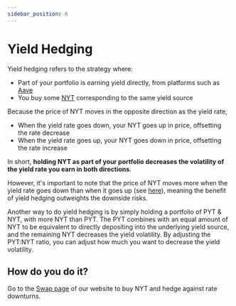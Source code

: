 ```yaml
---
sidebar_position: 6
---
```


# Yield Hedging

Yield hedging refers to the strategy where:

- Part of your portfolio is earning yield directly, from platforms such as [Aave](https://aave.com)
- You buy some [NYT](./nyt) corresponding to the same yield source

Because the price of NYT moves in the opposite direction as the yield rate,

- When the yield rate goes down, your NYT goes up in price, offsetting the rate decrease
- When the yield rate goes up, your NYT goes down in price, offsetting the rate increase

In short, **holding NYT as part of your portfolio decreases the volatility of the yield rate you earn in both directions**.

However, it's important to note that the price of NYT moves more when the yield rate goes down than when it goes up (see [here](./pyt#observations)), meaning the benefit of yield hedging outweights the downside risks.

Another way to do yield hedging is by simply holding a portfolio of PYT & NYT, with more NYT than PYT. The PYT combines with an equal amount of NYT to be equivalent to directly depositing into the underlying yield source, and the remaining NYT decreases the yield volatility. By adjusting the PYT:NYT ratio, you can adjust how much you want to decrease the yield volatility.

## How do you do it?

Go to the [Swap page](https://timelessfi.com/swap) of our website to buy NYT and hedge against rate downturns.